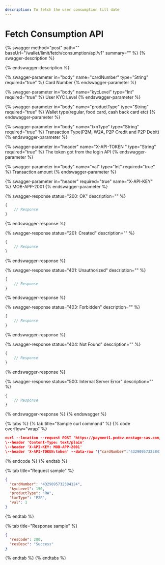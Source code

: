 ```yaml
---
description: To fetch the user consumption till date
---
```


# Fetch Consumption API

{% swagger method="post" path="" baseUrl="<domain>/wallet/limit/fetch/consumption/api/v1" summary="" %}
{% swagger-description %}

{% endswagger-description %}

{% swagger-parameter in="body" name="cardNumber" type="String" required="true" %}
​Card Number
{% endswagger-parameter %}

{% swagger-parameter in="body" name="kycLevel" type="Int" required="true" %}
User KYC Level
{% endswagger-parameter %}

{% swagger-parameter in="body" name="productType" type="String" required="true" %}
​Wallet type(regular, food card, cash back card etc)
{% endswagger-parameter %}

{% swagger-parameter in="body" name="txnType" type="String" required="true" %}
​Transaction Type(P2M, W2A, P2P Credit and P2P Debit)
{% endswagger-parameter %}

{% swagger-parameter in="header" name="X-API-TOKEN  " type="String" required="true" %}
​The token got from the login API
{% endswagger-parameter %}

{% swagger-parameter in="body" name="val" type="Int" required="true" %}
​Transaction amount
{% endswagger-parameter %}

{% swagger-parameter in="header" required="true" name="X-API-KEY" %}
MOB-APP-2001
{% endswagger-parameter %}

{% swagger-response status="200: OK" description="" %}
```javascript
{
    // Response
}
```
{% endswagger-response %}

{% swagger-response status="201: Created" description="" %}
```javascript
{
    // Response
}
```
{% endswagger-response %}

{% swagger-response status="401: Unauthorized" description="" %}
```javascript
{
    // Response
}
```
{% endswagger-response %}

{% swagger-response status="403: Forbidden" description="" %}
```javascript
{
    // Response
}
```
{% endswagger-response %}

{% swagger-response status="404: Not Found" description="" %}
```javascript
{
    // Response
}
```
{% endswagger-response %}

{% swagger-response status="500: Internal Server Error" description="" %}
```javascript
{
    // Response
}
```
{% endswagger-response %}
{% endswagger %}

{% tabs %}
{% tab title="Sample curl command" %}
{% code overflow="wrap" %}
```json
curl --location --request POST 'https://payment1.pcdev.enstage-sas.com/wallet/limit/fetch/consumption/api/v1'
\--header 'Content-Type: text/plain'
\--header 'X-API-KEY: MOB-APP-2001'
\--header 'X-API-TOKEN:token' --data-raw '{"cardNumber":"4329095732384124","kycLevel":150,"productType":"RW","txnType":"P2P","val":1}'JS
```
{% endcode %}
{% endtab %}

{% tab title="Request sample" %}
```json
{
  "cardNumber": "4329095732384124",
  "kycLevel": 150,
  "productType": "RW",
  "txnType": "P2P",
  "val": 1
}
```
{% endtab %}

{% tab title="Response sample" %}
```json
{
  "resCode": 200,
  "resDesc": "Success"
}
```
{% endtab %}
{% endtabs %}
